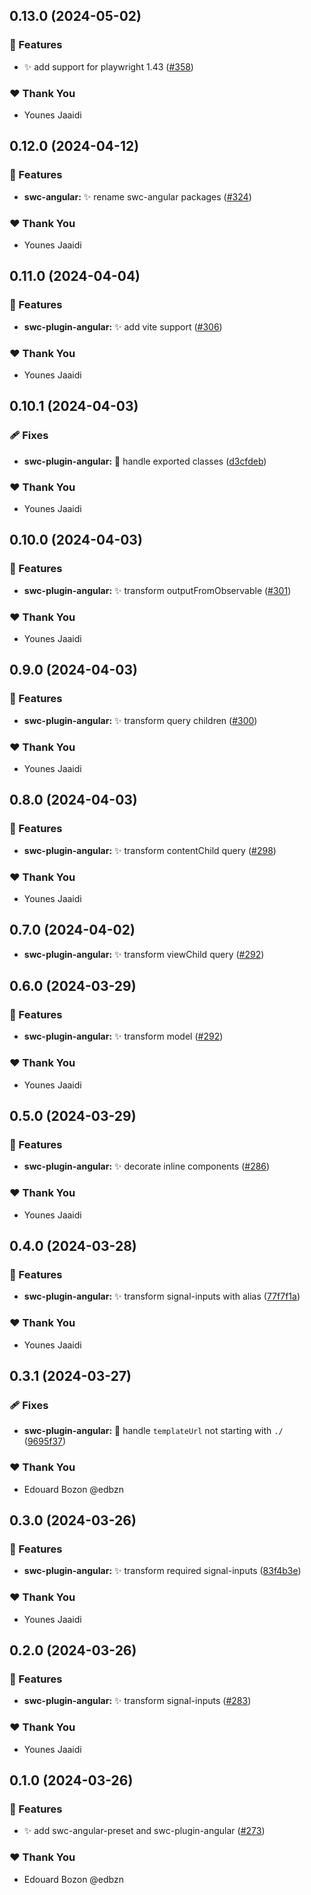 ## 0.13.0 (2024-05-02)


### 🚀 Features

- ✨ add support for playwright 1.43 ([#358](https://github.com/jscutlery/devkit/pull/358))


### ❤️  Thank You

- Younes Jaaidi

## 0.12.0 (2024-04-12)


### 🚀 Features

- **swc-angular:** ✨ rename swc-angular packages ([#324](https://github.com/jscutlery/devkit/pull/324))


### ❤️  Thank You

- Younes Jaaidi

## 0.11.0 (2024-04-04)


### 🚀 Features

- **swc-plugin-angular:** ✨ add vite support ([#306](https://github.com/jscutlery/devkit/pull/306))


### ❤️  Thank You

- Younes Jaaidi

## 0.10.1 (2024-04-03)


### 🩹 Fixes

- **swc-plugin-angular:** 🐞 handle exported classes ([d3cfdeb](https://github.com/jscutlery/devkit/commit/d3cfdeb))


### ❤️  Thank You

- Younes Jaaidi

## 0.10.0 (2024-04-03)


### 🚀 Features

- **swc-plugin-angular:** ✨ transform outputFromObservable ([#301](https://github.com/jscutlery/devkit/pull/301))


### ❤️  Thank You

- Younes Jaaidi

## 0.9.0 (2024-04-03)


### 🚀 Features

- **swc-plugin-angular:** ✨ transform query children ([#300](https://github.com/jscutlery/devkit/pull/300))


### ❤️  Thank You

- Younes Jaaidi

## 0.8.0 (2024-04-03)


### 🚀 Features

- **swc-plugin-angular:** ✨ transform contentChild query ([#298](https://github.com/jscutlery/devkit/pull/298))


### ❤️  Thank You

- Younes Jaaidi

## 0.7.0 (2024-04-02)

- **swc-plugin-angular:** ✨ transform viewChild query ([#292](https://github.com/jscutlery/devkit/pull/296))


## 0.6.0 (2024-03-29)


### 🚀 Features

- **swc-plugin-angular:** ✨ transform model ([#292](https://github.com/jscutlery/devkit/pull/292))


### ❤️  Thank You

- Younes Jaaidi

## 0.5.0 (2024-03-29)


### 🚀 Features

- **swc-plugin-angular:** ✨ decorate inline components ([#286](https://github.com/jscutlery/devkit/pull/286))


### ❤️  Thank You

- Younes Jaaidi

## 0.4.0 (2024-03-28)


### 🚀 Features

- **swc-plugin-angular:** ✨ transform signal-inputs with alias ([77f7f1a](https://github.com/jscutlery/devkit/commit/77f7f1a))


### ❤️  Thank You

- Younes Jaaidi

## 0.3.1 (2024-03-27)


### 🩹 Fixes

- **swc-plugin-angular:** 🐞 handle `templateUrl` not starting with `./` ([9695f37](https://github.com/jscutlery/devkit/commit/9695f37))


### ❤️  Thank You

- Edouard Bozon @edbzn

## 0.3.0 (2024-03-26)


### 🚀 Features

- **swc-plugin-angular:** ✨ transform required signal-inputs ([83f4b3e](https://github.com/jscutlery/devkit/commit/83f4b3e))


### ❤️  Thank You

- Younes Jaaidi

## 0.2.0 (2024-03-26)


### 🚀 Features

- **swc-plugin-angular:** ✨ transform signal-inputs ([#283](https://github.com/jscutlery/devkit/pull/283))


### ❤️  Thank You

- Younes Jaaidi

## 0.1.0 (2024-03-26)


### 🚀 Features

- ✨ add swc-angular-preset and swc-plugin-angular ([#273](https://github.com/jscutlery/devkit/pull/273))


### ❤️  Thank You

- Edouard Bozon @edbzn
